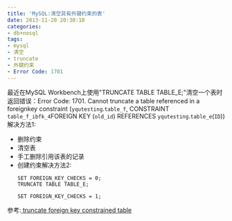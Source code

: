 ```yaml
---
title: 'MySQL:清空具有外键约束的表'
date: 2013-11-20 20:30:18
categories: 
- db+nosql
tags: 
- mysql
- 清空
- truncate
- 外键约束
- Error Code: 1701
---
```

最近在MySQL Workbench上使用"TRUNCATE TABLE TABLE_E;"清空一个表时返回错误：Error Code: 1701. Cannot truncate a table referenced in a foreignkey constraint (`yqutesting`.`table_f`, CONSTRAINT `table_f_ibfk_4`FOREIGN KEY (`old_id`) REFERENCES `yqutesting`.`table_e`(`ID`))解决方法1:
- 删除约束
- 清空表
- 手工删除引用该表的记录
- 创建约束解决方法2:
   ```
   SET FOREIGN_KEY_CHECKS = 0; 
   TRUNCATE TABLE TABLE_E;
   
   SET FOREIGN_KEY_CHECKS = 1;
   ```

参考:[ truncate foreign key constrained table](http://stackoverflow.com/questions/5452760/truncate-foreign-key-constrained-table)